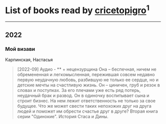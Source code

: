 # List of books read by [cricetopigro](http://vk.com/id189877867)<sup>1</sup>
---

## 2022

### Мой визави
Карпинская, Настасья
> [2022-09] Аудио - ** + нецензурщина
> Она – беспечная, ничем не обремененная и легкомысленная, пережившая совсем недавно первую неудачную любовь, разбившую не только ее сердце, но и детские мечты на счастливую жизнь. Он – циничен, груб и резок в словах и поступках. За его плечами уже есть ряд потерь, неудачный брак и развод. Он в одиночку воспитывает сына и строит бизнес. На нем лежит ответственность не только за свое будущее. Что же может свести таких непохожих друг на друга людей и поможет им обрести счастье друг в друге? Вторая книга серии "Одинокие". История Стаса и Дины.




